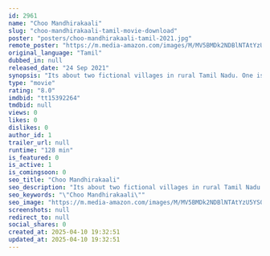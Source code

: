 ```yaml
---
id: 2961
name: "Choo Mandhirakaali"
slug: "choo-mandhirakaali-tamil-movie-download"
poster: "posters/choo-mandhirakaali-tamil-2021.jpg"
remote_poster: "https://m.media-amazon.com/images/M/MV5BMDk2NDBlNTAtYzU5YS00ZTA4LWE5YTAtMmM3YTk0NDIzNmZlXkEyXkFqcGdeQXVyMTI1NDEyNTM5._V1_SX300.jpg"
original_language: "Tamil"
dubbed_in: null
released_date: "24 Sep 2021"
synopsis: "Its about two fictional villages in rural Tamil Nadu. One is a village of jealousy and the other is a village of black magic. In order to set his village of jealousy in right path the Protagonist moves to an other village full of ..."
type: "movie"
rating: "8.0"
imdbid: "tt15392264"
tmdbid: null
views: 0
likes: 0
dislikes: 0
author_id: 1
trailer_url: null
runtime: "128 min"
is_featured: 0
is_active: 1
is_comingsoon: 0
seo_title: "Choo Mandhirakaali"
seo_description: "Its about two fictional villages in rural Tamil Nadu. One is a village of jealousy and the other is a village of black magic. In order to set his village of jealousy in right path the Protagonist moves to an other village full of ..."
seo_keywords: "\"Choo Mandhirakaali\""
seo_image: "https://m.media-amazon.com/images/M/MV5BMDk2NDBlNTAtYzU5YS00ZTA4LWE5YTAtMmM3YTk0NDIzNmZlXkEyXkFqcGdeQXVyMTI1NDEyNTM5._V1_SX300.jpg"
screenshots: null
redirect_to: null
social_shares: 0
created_at: 2025-04-10 19:32:51
updated_at: 2025-04-10 19:32:51
---
```


